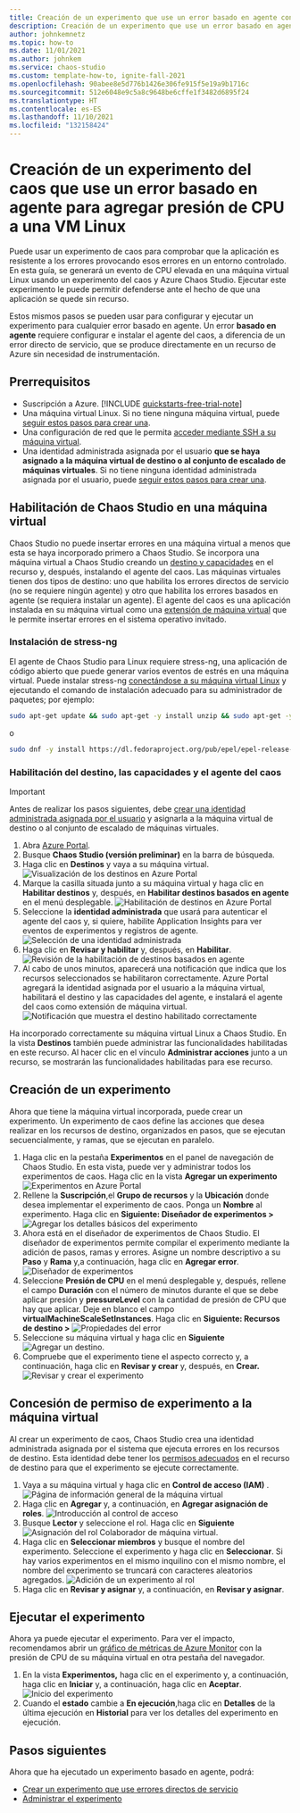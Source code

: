 ```yaml
---
title: Creación de un experimento que use un error basado en agente con Azure Chaos Studio
description: Creación de un experimento que use un error basado en agente y configuración del agente del caos
author: johnkemnetz
ms.topic: how-to
ms.date: 11/01/2021
ms.author: johnkem
ms.service: chaos-studio
ms.custom: template-how-to, ignite-fall-2021
ms.openlocfilehash: 90abee8e5d776b1426e306fe915f5e19a9b1716c
ms.sourcegitcommit: 512e6048e9c5a8c9648be6cffe1f3482d6895f24
ms.translationtype: HT
ms.contentlocale: es-ES
ms.lasthandoff: 11/10/2021
ms.locfileid: "132158424"
---
```

# <a name="create-a-chaos-experiment-that-uses-an-agent-based-fault-to-add-cpu-pressure-to-a-linux-vm"></a>Creación de un experimento del caos que use un error basado en agente para agregar presión de CPU a una VM Linux

Puede usar un experimento de caos para comprobar que la aplicación es resistente a los errores provocando esos errores en un entorno controlado. En esta guía, se generará un evento de CPU elevada en una máquina virtual Linux usando un experimento del caos y Azure Chaos Studio. Ejecutar este experimento le puede permitir defenderse ante el hecho de que una aplicación se quede sin recurso.

Estos mismos pasos se pueden usar para configurar y ejecutar un experimento para cualquier error basado en agente. Un error **basado en agente** requiere configurar e instalar el agente del caos, a diferencia de un error directo de servicio, que se produce directamente en un recurso de Azure sin necesidad de instrumentación.


## <a name="prerequisites"></a>Prerrequisitos

- Suscripción a Azure. [!INCLUDE [quickstarts-free-trial-note](../../includes/quickstarts-free-trial-note.md)] 
- Una máquina virtual Linux. Si no tiene ninguna máquina virtual, puede [seguir estos pasos para crear una](../virtual-machines/linux/quick-create-portal.md).
- Una configuración de red que le permita [acceder mediante SSH a su máquina virtual](../virtual-machines/ssh-keys-portal.md).
- Una identidad administrada asignada por el usuario **que se haya asignado a la máquina virtual de destino o al conjunto de escalado de máquinas virtuales**. Si no tiene ninguna identidad administrada asignada por el usuario, puede [seguir estos pasos para crear una](../active-directory/managed-identities-azure-resources/how-manage-user-assigned-managed-identities.md).


## <a name="enable-chaos-studio-on-your-virtual-machine"></a>Habilitación de Chaos Studio en una máquina virtual

Chaos Studio no puede insertar errores en una máquina virtual a menos que esta se haya incorporado primero a Chaos Studio. Se incorpora una máquina virtual a Chaos Studio creando un [destino y capacidades](chaos-studio-targets-capabilities.md) en el recurso y, después, instalando el agente del caos. Las máquinas virtuales tienen dos tipos de destino: uno que habilita los errores directos de servicio (no se requiere ningún agente) y otro que habilita los errores basados en agente (se requiera instalar un agente). El agente del caos es una aplicación instalada en su máquina virtual como una [extensión de máquina virtual](../virtual-machines/extensions/overview.md) que le permite insertar errores en el sistema operativo invitado.

### <a name="install-stress-ng"></a>Instalación de stress-ng

El agente de Chaos Studio para Linux requiere stress-ng, una aplicación de código abierto que puede generar varios eventos de estrés en una máquina virtual. Puede instalar stress-ng [conectándose a su máquina virtual Linux](../virtual-machines/ssh-keys-portal.md) y ejecutando el comando de instalación adecuado para su administrador de paquetes; por ejemplo:

```bash
sudo apt-get update && sudo apt-get -y install unzip && sudo apt-get -y install stress-ng
```

o

```bash
sudo dnf -y install https://dl.fedoraproject.org/pub/epel/epel-release-latest-8.noarch.rpm && sudo yum -y install stress-ng
```

### <a name="enable-chaos-target-capabilities-and-agent"></a>Habilitación del destino, las capacidades y el agente del caos

> [!IMPORTANT]
> Antes de realizar los pasos siguientes, debe [crear una identidad administrada asignada por el usuario](../active-directory/managed-identities-azure-resources/how-manage-user-assigned-managed-identities.md) y asignarla a la máquina virtual de destino o al conjunto de escalado de máquinas virtuales.

1. Abra [Azure Portal](https://portal.azure.com).
2. Busque **Chaos Studio (versión preliminar)** en la barra de búsqueda.
3. Haga clic en **Destinos** y vaya a su máquina virtual.
![Visualización de los destinos en Azure Portal](images/tutorial-agent-based-targets.png)
4. Marque la casilla situada junto a su máquina virtual y haga clic en **Habilitar destinos** y, después, en **Habilitar destinos basados en agente** en el menú desplegable.
![Habilitación de destinos en Azure Portal](images/tutorial-agent-based-targets-enable.png)
5. Seleccione la **identidad administrada** que usará para autenticar el agente del caos y, si quiere, habilite Application Insights para ver eventos de experimentos y registros de agente.
![Selección de una identidad administrada](images/tutorial-agent-based-targets-enable-options.png)
6. Haga clic en **Revisar y habilitar** y, después, en **Habilitar**.
![Revisión de la habilitación de destinos basados en agente](images/tutorial-agent-based-targets-enable-review.png)
7. Al cabo de unos minutos, aparecerá una notificación que indica que los recursos seleccionados se habilitaron correctamente. Azure Portal agregará la identidad asignada por el usuario a la máquina virtual, habilitará el destino y las capacidades del agente, e instalará el agente del caos como extensión de máquina virtual.
![Notificación que muestra el destino habilitado correctamente](images/tutorial-agent-based-targets-enable-confirm.png)

Ha incorporado correctamente su máquina virtual Linux a Chaos Studio. En la vista **Destinos** también puede administrar las funcionalidades habilitadas en este recurso. Al hacer clic en el vínculo **Administrar acciones** junto a un recurso, se mostrarán las funcionalidades habilitadas para ese recurso.

## <a name="create-an-experiment"></a>Creación de un experimento
Ahora que tiene la máquina virtual incorporada, puede crear un experimento. Un experimento de caos define las acciones que desea realizar en los recursos de destino, organizados en pasos, que se ejecutan secuencialmente, y ramas, que se ejecutan en paralelo.

1. Haga clic en la pestaña **Experimentos** en el panel de navegación de Chaos Studio. En esta vista, puede ver y administrar todos los experimentos de caos. Haga clic en la vista **Agregar un experimento**
![ Experimentos en Azure Portal](images/tutorial-agent-based-add.png)
2. Rellene la **Suscripción**,el **Grupo de recursos** y la **Ubicación** donde desea implementar el experimento de caos. Ponga un **Nombre** al experimento. Haga clic en **Siguiente: Diseñador de experimentos >** 
![Agregar los detalles básicos del experimento](images/tutorial-agent-based-add-basics.png)
3. Ahora está en el diseñador de experimentos de Chaos Studio. El diseñador de experimentos permite compilar el experimento mediante la adición de pasos, ramas y errores. Asigne un nombre descriptivo a su **Paso** y **Rama** y,a continuación, haga clic en **Agregar error**.
![Diseñador de experimentos](images/tutorial-agent-based-add-designer.png)
4. Seleccione **Presión de CPU** en el menú desplegable y, después, rellene el campo **Duración** con el número de minutos durante el que se debe aplicar presión y **pressureLevel** con la cantidad de presión de CPU que hay que aplicar. Deje en blanco el campo **virtualMachineScaleSetInstances**. Haga clic en **Siguiente: Recursos de destino >** 
![Propiedades del error](images/tutorial-agent-based-add-fault.png)
5. Seleccione su máquina virtual y haga clic en **Siguiente**
![Agregar un destino](images/tutorial-agent-based-add-targets.png).
6. Compruebe que el experimento tiene el aspecto correcto y, a continuación, haga clic en **Revisar y crear** y, después, en **Crear.** 
![Revisar y crear el experimento](images/tutorial-agent-based-add-review.png)

## <a name="give-experiment-permission-to-your-virtual-machine"></a>Concesión de permiso de experimento a la máquina virtual
Al crear un experimento de caos, Chaos Studio crea una identidad administrada asignada por el sistema que ejecuta errores en los recursos de destino. Esta identidad debe tener los [permisos adecuados](chaos-studio-fault-providers.md) en el recurso de destino para que el experimento se ejecute correctamente.

1. Vaya a su máquina virtual y haga clic en **Control de acceso (IAM)** .
![Página de información general de la máquina virtual](images/tutorial-agent-based-access-resource.png)
2. Haga clic en **Agregar** y, a continuación, en **Agregar asignación de roles**.
![Introducción al control de acceso](images/tutorial-agent-based-access-iam.png)
3. Busque **Lector** y seleccione el rol. Haga clic en **Siguiente**
![Asignación del rol Colaborador de máquina virtual](images/tutorial-agent-based-access-role.png).
4. Haga clic en **Seleccionar miembros** y busque el nombre del experimento. Seleccione el experimento y haga clic en **Seleccionar**. Si hay varios experimentos en el mismo inquilino con el mismo nombre, el nombre del experimento se truncará con caracteres aleatorios agregados.
![Adición de un experimento al rol](images/tutorial-agent-based-access-experiment.png)
5. Haga clic en **Revisar y asignar** y, a continuación, en **Revisar y asignar**.

## <a name="run-your-experiment"></a>Ejecutar el experimento
Ahora ya puede ejecutar el experimento. Para ver el impacto, recomendamos abrir un [gráfico de métricas de Azure Monitor](../azure-monitor/essentials/tutorial-metrics-explorer.md) con la presión de CPU de su máquina virtual en otra pestaña del navegador.

1. En la vista **Experimentos,** haga clic en el experimento y, a continuación, haga clic en **Iniciar** y, a continuación, haga clic en **Aceptar**.
![Inicio del experimento](images/tutorial-agent-based-start.png)
2. Cuando el **estado** cambie a **En ejecución**,haga clic en **Detalles** de la última ejecución en **Historial** para ver los detalles del experimento en ejecución.

## <a name="next-steps"></a>Pasos siguientes
Ahora que ha ejecutado un experimento basado en agente, podrá:
- [Crear un experimento que use errores directos de servicio](chaos-studio-tutorial-service-direct.md)
- [Administrar el experimento](chaos-studio-run-experiment.md)
